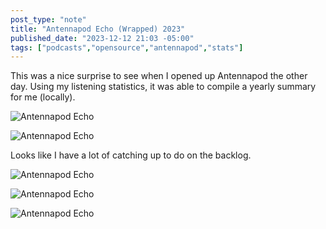 ```yaml
---
post_type: "note" 
title: "Antennapod Echo (Wrapped) 2023"
published_date: "2023-12-12 21:03 -05:00"
tags: ["podcasts","opensource","antennapod","stats"]
---
```


This was a nice surprise to see when I opened up Antennapod the other day. Using my listening statistics, it was able to compile a yearly summary for me (locally). 

![Antennapod Echo](/files/images/antennapod-wrapped-1.png)

![Antennapod Echo](/files/images/antennapod-wrapped-2.png)

Looks like I have a lot of catching up to do on the backlog.

![Antennapod Echo](/files/images/antennapod-wrapped-3.png)

![Antennapod Echo](/files/images/antennapod-wrapped-4.png)

![Antennapod Echo](/files/images/antennapod-wrapped-5.png)